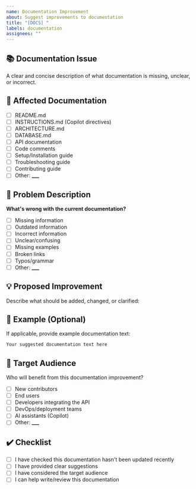 ```yaml
---
name: Documentation Improvement
about: Suggest improvements to documentation
title: "[DOCS] "
labels: documentation
assignees: ""
---
```


## 📚 Documentation Issue

A clear and concise description of what documentation is missing, unclear, or incorrect.

## 📂 Affected Documentation

- [ ] README.md
- [ ] INSTRUCTIONS.md (Copilot directives)
- [ ] ARCHITECTURE.md
- [ ] DATABASE.md
- [ ] API documentation
- [ ] Code comments
- [ ] Setup/Installation guide
- [ ] Troubleshooting guide
- [ ] Contributing guide
- [ ] Other: ****\_\_\_****

## 🐛 Problem Description

**What's wrong with the current documentation?**

- [ ] Missing information
- [ ] Outdated information
- [ ] Incorrect information
- [ ] Unclear/confusing
- [ ] Missing examples
- [ ] Broken links
- [ ] Typos/grammar
- [ ] Other: ****\_\_\_****

## 💡 Proposed Improvement

Describe what should be added, changed, or clarified:

## 📝 Example (Optional)

If applicable, provide example documentation text:

```markdown
Your suggested documentation text here
```

## 🎯 Target Audience

Who will benefit from this documentation improvement?

- [ ] New contributors
- [ ] End users
- [ ] Developers integrating the API
- [ ] DevOps/deployment teams
- [ ] AI assistants (Copilot)
- [ ] Other: ****\_\_\_****

## ✔️ Checklist

- [ ] I have checked this documentation hasn't been updated recently
- [ ] I have provided clear suggestions
- [ ] I have considered the target audience
- [ ] I can help write/review this documentation
